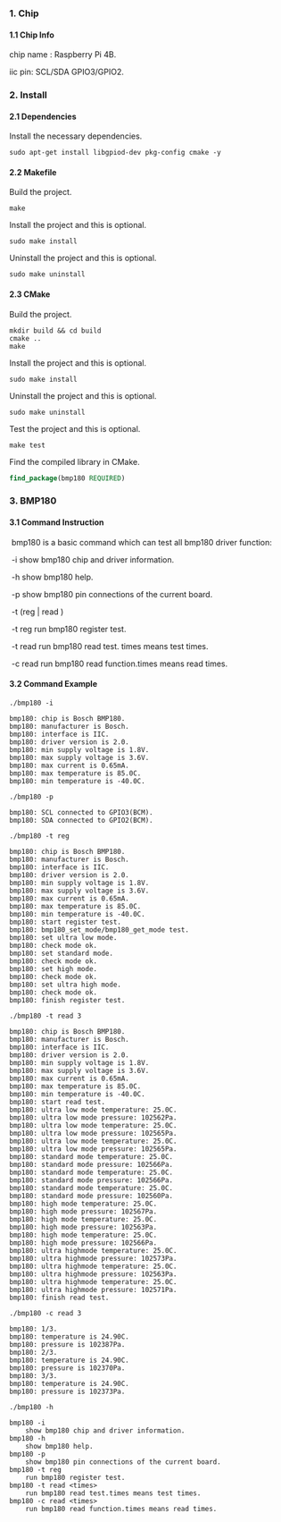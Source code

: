 ### 1. Chip

#### 1.1 Chip Info

chip name : Raspberry Pi 4B.

iic pin: SCL/SDA GPIO3/GPIO2.

### 2. Install

#### 2.1 Dependencies

Install the necessary dependencies.

```shell
sudo apt-get install libgpiod-dev pkg-config cmake -y
```

#### 2.2 Makefile

Build the project.

```shell
make
```

Install the project and this is optional.

```shell
sudo make install
```

Uninstall the project and this is optional.

```shell
sudo make uninstall
```

#### 2.3 CMake

Build the project.

```shell
mkdir build && cd build 
cmake .. 
make
```

Install the project and this is optional.

```shell
sudo make install
```

Uninstall the project and this is optional.

```shell
sudo make uninstall
```

Test the project and this is optional.

```shell
make test
```

Find the compiled library in CMake. 

```cmake
find_package(bmp180 REQUIRED)
```

### 3. BMP180

#### 3.1 Command Instruction

​          bmp180 is a basic command which can test all bmp180 driver function:

​           -i         show bmp180 chip and driver information.

​           -h        show bmp180 help.

​           -p        show bmp180 pin connections of the current board.

​           -t (reg | read <times>) 

​           -t reg        run bmp180 register test.

​           -t read <times>        run bmp180 read test. times means test times.         

​           -c read <times>        run bmp180 read function.times means read times.

#### 3.2 Command Example

```shell
./bmp180 -i

bmp180: chip is Bosch BMP180.
bmp180: manufacturer is Bosch.
bmp180: interface is IIC.
bmp180: driver version is 2.0.
bmp180: min supply voltage is 1.8V.
bmp180: max supply voltage is 3.6V.
bmp180: max current is 0.65mA.
bmp180: max temperature is 85.0C.
bmp180: min temperature is -40.0C.
```

```shell
./bmp180 -p

bmp180: SCL connected to GPIO3(BCM).
bmp180: SDA connected to GPIO2(BCM).
```

```shell
./bmp180 -t reg

bmp180: chip is Bosch BMP180.
bmp180: manufacturer is Bosch.
bmp180: interface is IIC.
bmp180: driver version is 2.0.
bmp180: min supply voltage is 1.8V.
bmp180: max supply voltage is 3.6V.
bmp180: max current is 0.65mA.
bmp180: max temperature is 85.0C.
bmp180: min temperature is -40.0C.
bmp180: start register test.
bmp180: bmp180_set_mode/bmp180_get_mode test.
bmp180: set ultra low mode.
bmp180: check mode ok.
bmp180: set standard mode.
bmp180: check mode ok.
bmp180: set high mode.
bmp180: check mode ok.
bmp180: set ultra high mode.
bmp180: check mode ok.
bmp180: finish register test.
```

```shell
./bmp180 -t read 3

bmp180: chip is Bosch BMP180.
bmp180: manufacturer is Bosch.
bmp180: interface is IIC.
bmp180: driver version is 2.0.
bmp180: min supply voltage is 1.8V.
bmp180: max supply voltage is 3.6V.
bmp180: max current is 0.65mA.
bmp180: max temperature is 85.0C.
bmp180: min temperature is -40.0C.
bmp180: start read test.
bmp180: ultra low mode temperature: 25.0C.
bmp180: ultra low mode pressure: 102562Pa.
bmp180: ultra low mode temperature: 25.0C.
bmp180: ultra low mode pressure: 102565Pa.
bmp180: ultra low mode temperature: 25.0C.
bmp180: ultra low mode pressure: 102565Pa.
bmp180: standard mode temperature: 25.0C.
bmp180: standard mode pressure: 102566Pa.
bmp180: standard mode temperature: 25.0C.
bmp180: standard mode pressure: 102566Pa.
bmp180: standard mode temperature: 25.0C.
bmp180: standard mode pressure: 102560Pa.
bmp180: high mode temperature: 25.0C.
bmp180: high mode pressure: 102567Pa.
bmp180: high mode temperature: 25.0C.
bmp180: high mode pressure: 102563Pa.
bmp180: high mode temperature: 25.0C.
bmp180: high mode pressure: 102566Pa.
bmp180: ultra highmode temperature: 25.0C.
bmp180: ultra highmode pressure: 102573Pa.
bmp180: ultra highmode temperature: 25.0C.
bmp180: ultra highmode pressure: 102563Pa.
bmp180: ultra highmode temperature: 25.0C.
bmp180: ultra highmode pressure: 102571Pa.
bmp180: finish read test.
```

```shell
./bmp180 -c read 3

bmp180: 1/3.
bmp180: temperature is 24.90C.
bmp180: pressure is 102387Pa.
bmp180: 2/3.
bmp180: temperature is 24.90C.
bmp180: pressure is 102370Pa.
bmp180: 3/3.
bmp180: temperature is 24.90C.
bmp180: pressure is 102373Pa.
```

```shell
./bmp180 -h

bmp180 -i
	show bmp180 chip and driver information.
bmp180 -h
	show bmp180 help.
bmp180 -p
	show bmp180 pin connections of the current board.
bmp180 -t reg
	run bmp180 register test.
bmp180 -t read <times>
	run bmp180 read test.times means test times.
bmp180 -c read <times>
	run bmp180 read function.times means read times.
```

